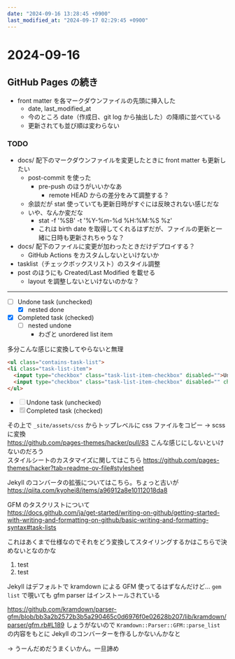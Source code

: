 ```yaml
---
date: "2024-09-16 13:28:45 +0900"
last_modified_at: "2024-09-17 02:29:45 +0900"
---
```


# 2024-09-16
## GitHub Pages の続き
- front matter を各マークダウンファイルの先頭に挿入した
  - date, last_modified_at
  - 今のところ date（作成日、git log から抽出した）の降順に並べている
  - 更新されても並び順は変わらない

### TODO
- docs/ 配下のマークダウンファイルを変更したときに front matter も更新したい
  - post-commit を使った
    - pre-push のほうがいいかなあ
      - remote HEAD からの差分をみて調整する？
  - 余談だが stat 使っていても更新日時がすぐには反映されない感じだな
  - いや、なんか変だな
    - stat -f '%SB' -t '%Y-%m-%d %H:%M:%S %z' <filepath>
    - これは birth date を取得してくれるはずだが、ファイルの更新と一緒に日時も更新されちゃうな？
- docs/ 配下のファイルに変更が加わったときだけデプロイする？
  - GitHub Actions をカスタムしないといけないか
- tasklist（チェックボックスリスト）のスタイル調整
- post のほうにも Created/Last Modified を載せる
  - layout を調整しないといけないのかな？

---

- [ ] Undone task (unchecked)
  - [x] nested done
- [x] Completed task (checked)
  - [ ] nested undone
    - わざと unordered list item

多分こんな感じに変換してやらないと無理

```html
<ul class="contains-task-list">
<li class="task-list-item">
  <input type="checkbox" class="task-list-item-checkbox" disabled="">Undone task (unchecked)</li>
  <input type="checkbox" class="task-list-item-checkbox" disabled="" checked>Completed task (checked)</li>
</ul>
```

<ul class="contains-task-list">
  <li class="task-list-item"><input type="checkbox" class="task-list-item-checkbox" disabled="">Undone task (unchecked)</li>
  <li class="task-list-item"><input type="checkbox" class="task-list-item-checkbox" disabled="" checked>Completed task (checked)</li>
</ul>

その上で `_site/assets/css` からトップレベルに css ファイルをコピー -> scss に変換  
https://github.com/pages-themes/hacker/pull/83 こんな感じにしないといけないのだろう  
スタイルシートのカスタマイズに関してはこちら https://github.com/pages-themes/hacker?tab=readme-ov-file#stylesheet

Jekyll のコンバータの拡張についてはこちら。ちょっと古いが https://qiita.com/kyohei8/items/a96912a8e10112018da8

GFM のタスクリストについて  
https://docs.github.com/ja/get-started/writing-on-github/getting-started-with-writing-and-formatting-on-github/basic-writing-and-formatting-syntax#task-lists

これはあくまで仕様なのでそれをどう変換してスタイリングするかはこちらで決めないとなのかな

1. test
2. test

Jekyll はデフォルトで kramdown による GFM 使ってるはずなんだけど…  `gem list` で覗いても gfm parser はインストールされている

https://github.com/kramdown/parser-gfm/blob/bb3a2b2572b3b5a290465c0d6976f0e02628b207/lib/kramdown/parser/gfm.rb#L189
しょうがないので `Kramdown::Parser::GFM::parse_list` の内容をもとに Jekyll のコンバーターを作るしかないんかなと

-> うーんだめだうまくいかん。一旦諦め

